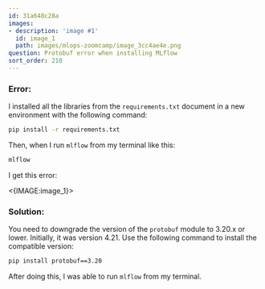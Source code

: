 ```yaml
---
id: 31a648c28a
images:
- description: 'image #1'
  id: image_1
  path: images/mlops-zoomcamp/image_3cc4ae4e.png
question: Protobuf error when installing MLflow
sort_order: 210
---
```


### Error:

I installed all the libraries from the `requirements.txt` document in a new environment with the following command:

```bash
pip install -r requirements.txt
```

Then, when I run `mlflow` from my terminal like this:

```bash
mlflow
```

I get this error:

<{IMAGE:image_1}>

### Solution:

You need to downgrade the version of the `protobuf` module to 3.20.x or lower. Initially, it was version 4.21. Use the following command to install the compatible version:

```bash
pip install protobuf==3.20
```

After doing this, I was able to run `mlflow` from my terminal.